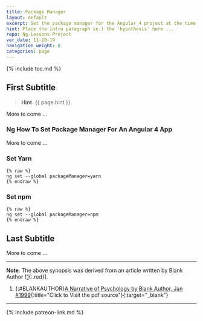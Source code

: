 ```yaml
---
title: Package Manager
layout: default
excerpt: Set the package manager for the Angular 4 project at the time of install ...
hint: Place the intro paragraph ie.) the 'hypothesis' here ...
repo: Ng-Lessons-Project
ver_date: 11-20-19
navigation_weight: 8
categories: page
---
```

{% include toc.md %}

## First Subtitle

> **Hint**. {{ page.hint }}

More to come ...

### Ng How To Set Package Manager For An Angular 4 App

More to come ...

### Set Yarn

```liquid
{% raw %}
ng set --global packageManager=yarn
{% endraw %}
```

### Set npm

```liquid
{% raw %}
ng set --global packageManager=npm
{% endraw %}
```

## Last Subtitle

More to come ...

***

**Note**. The above synopsis was derived from an article written by Blank Author [[1](#BLANKAUTHOR){:.red}].

1. {:#BLANKAUTHOR}[A Narrative of Psychology by Blank Author, Jan #1999](http://cowles.yale.edu/sites/default/files/files/pub/d20/d2069.pdf){:title="Click to Visit the pdf source"}{:target="_blank"}

***

{% include patreon-link.md %}
